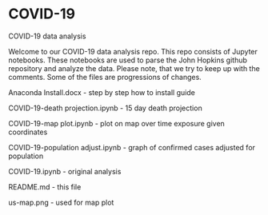 # COVID-19
COVID-19 data analysis

Welcome to our COVID-19 data analysis repo. This repo consists of Jupyter notebooks.
These notebooks are used to parse the John Hopkins github repository and analyze the
data. Please note, that we try to keep up with the comments. Some of the files are 
progressions of changes.

Anaconda Install.docx                   - step by step how to install guide

COVID-19-death projection.ipynb	        - 15 day death projection

COVID-19-map plot.ipynb                 - plot on map over time exposure given coordinates

COVID-19-population adjust.ipynb        - graph of confirmed cases adjusted for population

COVID-19.ipynb	                        - original analysis

README.md	                              - this file

us-map.png	                            - used for map plot


